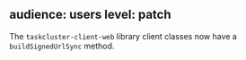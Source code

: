 audience: users
level: patch
---
The `taskcluster-client-web` library client classes now have a `buildSignedUrlSync` method.
